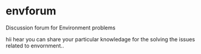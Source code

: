 # envforum
Discussion forum for Environment problems

hii hear you can share your particular knowledage for the solving the issues related to envornment..

